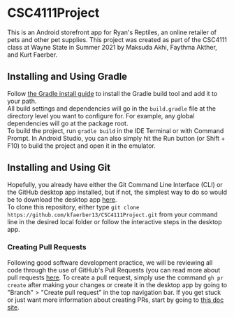 # CSC4111Project  

This is an Android storefront app for Ryan's Reptiles, an online retailer of pets and other pet supplies. This project was created as part of the CSC4111 class at Wayne State in Summer 2021 by Maksuda Akhi, Faythma Akther, and Kurt Faerber.

## Installing and Using Gradle

Follow [the Gradle install guide](https://gradle.org/install/) to install the Gradle build tool and add it to your path.   
All build settings and dependencies will go in the `build.gradle` file at the directory level you want to configure for. 
For example, any global dependencies will go at the package root.   
To build the project, run `gradle build` in the IDE Terminal or with Command Prompt. 
In Android Studio, you can also simply hit the Run button (or Shift + F10) to build the project and open it in the emulator.  

## Installing and Using Git

Hopefully, you already have either the Git Command Line Interface (CLI) or the GitHub desktop app installed, but
if not, the simplest way to do so would be to download the desktop app [here](https://desktop.github.com/).   
To clone this repository, either type `git clone https://github.com/kfaerber13/CSC4111Project.git` from your
command line in the desired local folder or follow the interactive steps in the desktop app.   

### Creating Pull Requests

Following good software development practice, we will be reviewing all code through the use of GitHub's
Pull Requests (you can read more about pull requests [here](https://docs.github.com/en/github/collaborating-with-pull-requests/proposing-changes-to-your-work-with-pull-requests/about-pull-requests). 
To create a pull request, simply use the command `gh pr create` after making your changes or create it in
the desktop app by going to "Branch" > "Create pull request" in the top navigation bar. If you get stuck or
just want more information about creating PRs, start by going to [this doc site](https://docs.github.com/en/github/collaborating-with-pull-requests/proposing-changes-to-your-work-with-pull-requests/creating-a-pull-request).  